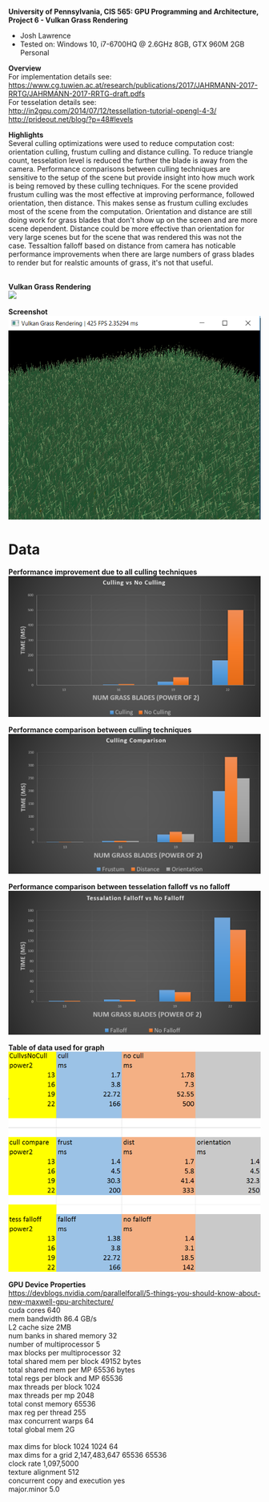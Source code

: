 **University of Pennsylvania, CIS 565: GPU Programming and Architecture,
Project 6 - Vulkan Grass Rendering**

* Josh Lawrence
* Tested on: Windows 10, i7-6700HQ @ 2.6GHz 8GB, GTX 960M 2GB  Personal

**Overview**<br />
For implementation details see:<br />
https://www.cg.tuwien.ac.at/research/publications/2017/JAHRMANN-2017-RRTG/JAHRMANN-2017-RRTG-draft.pdfs
<br />
For tesselation details see:<br />
http://in2gpu.com/2014/07/12/tessellation-tutorial-opengl-4-3/
http://prideout.net/blog/?p=48#levels


**Highlights**<br />
Several culling optimizations were used to reduce computation cost: orientation culling, frustum culling and distance culling. To reduce triangle count, tesselation level is reduced the further the blade is away from the camera. Performance comparisons between culling techniques are sensitive to the setup of the scene but provide insight into how much work is being removed by these culling techniques. For the scene provided frustum culling was the most effective at improving performance, followed orientation, then distance. This makes sense as frustum culling excludes most of the scene from the computation. Orientation and distance are still doing work for grass blades that don't show up on the screen and are more scene dependent. Distance could be more effective than orientation for very large scenes but for the scene that was rendered this was not the case. Tessaltion falloff based on distance from camera has noticable performance improvements when there are large numbers of grass blades to render but for realstic amounts of grass, it's not that useful. 
<br />
<br />

**Vulkan Grass Rendering**<br />
![](img/thegrass.gif)

**Screenshot**<br />
![](img/grass.png)

# Data<br />
**Performance improvement due to all culling techniques**<br />
![](img/graphcullvsnocull.png)

**Performance comparison between culling techniques**<br />
![](img/graphcullcompare.png)

**Performance comparison between tesselation falloff vs no falloff**<br />
![](img/graphfalloffvsnofalloff.png)

**Table of data used for graph**<br />
![](img/data.png)


**GPU Device Properties**<br />
https://devblogs.nvidia.com/parallelforall/5-things-you-should-know-about-new-maxwell-gpu-architecture/<br />
cuda cores 640<br />
mem bandwidth 86.4 GB/s<br />
L2 cache size 2MB<br />
num banks in shared memory 32<br />
number of multiprocessor 5<br />
max blocks per multiprocessor 32<br />
total shared mem per block 49152 bytes<br />
total shared mem per MP 65536 bytes<br />
total regs per block and MP 65536<br />
max threads per block 1024<br />
max threads per mp 2048<br />
total const memory 65536<br />
max reg per thread 255<br />
max concurrent warps 64<br />
total global mem 2G<br />
<br />
max dims for block 1024 1024 64<br />
max dims for a grid 2,147,483,647 65536 65536<br />
clock rate 1,097,5000<br />
texture alignment 512<br />
concurrent copy and execution yes<br />
major.minor 5.0<br />

